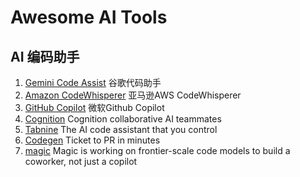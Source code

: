 # Awesome AI Tools


## AI 编码助手
1. [Gemini Code Assist](https://cloud.google.com/products/gemini/code-assist) 谷歌代码助手
2. [Amazon CodeWhisperer](https://aws.amazon.com/cn/codewhisperer/) 亚马逊AWS CodeWhisperer
3. [GitHub Copilot](https://github.com/features/copilot) 微软Github Copilot
4. [Cognition](https://www.cognition.ai/) Cognition collaborative AI teammates
5. [Tabnine](https://www.tabnine.com/) The AI code assistant that you control
6. [Codegen](https://www.codegen.com/) Ticket to PR in minutes
7. [magic](https://magic.dev/) Magic is working on frontier-scale code models to build a coworker, not just a copilot
